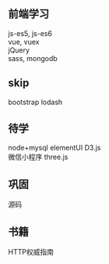 ## 前端学习
js-es5, js-es6  
vue, vuex  
jQuery  
sass, mongodb

## skip
bootstrap 
lodash 

## 待学
node+mysql
elementUI
D3.js  
微信小程序
three.js  

## 巩固
源码  

## 书籍
HTTP权威指南  
